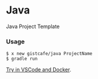 # Java

Java Project Template

### Usage

    $ x new gistcafe/java ProjectName
    $ gradle run

[Try in VSCode and Docker](https://gist.cafe/#try).
